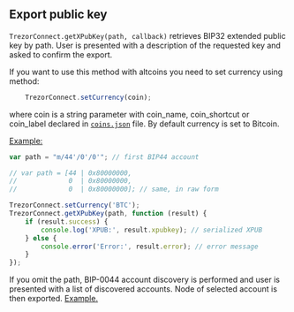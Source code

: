 ## Export public key

`TrezorConnect.getXPubKey(path, callback)` retrieves BIP32 extended public key
by path. User is presented with a description of the requested key and asked to
confirm the export.

If you want to use this method with altcoins you need to set currency using method:
```javascript
    TrezorConnect.setCurrency(coin);
```
where coin is a string parameter with coin_name, coin_shortcut or coin_label declared in [`coins.json`](https://github.com/trezor/trezor-common/blob/master/coins.json) file.
By default currency is set to Bitcoin.

[Example:](examples/xpubkey.html)

```javascript
var path = "m/44'/0'/0'"; // first BIP44 account

// var path = [44 | 0x80000000,
//             0  | 0x80000000,
//             0  | 0x80000000]; // same, in raw form

TrezorConnect.setCurrency('BTC');
TrezorConnect.getXPubKey(path, function (result) {
    if (result.success) {
        console.log('XPUB:', result.xpubkey); // serialized XPUB
    } else {
        console.error('Error:', result.error); // error message
    }
});
```

If you omit the path, BIP-0044 account discovery is performed and user is
presented with a list of discovered accounts.  Node of selected account is then
exported.  [Example.](examples/xpubkey-discovery.html)
